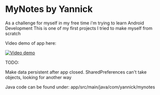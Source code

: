# MyNotes by Yannick
As a challenge for myself in my free time i'm trying to learn Android Development
This is one of my first projects I tried to make myself from scratch



Video demo of app here:

[![Video demo](https://img.youtube.com/vi/UVDgeH9-GB0/0.jpg)](https://www.youtube.com/watch?v=UVDgeH9-GB0)

TODO:

Make data persistent after app closed. SharedPreferences can't take objects, looking for another way


Java code can be found under: app/src/main/java/com/yannick/mynotes
